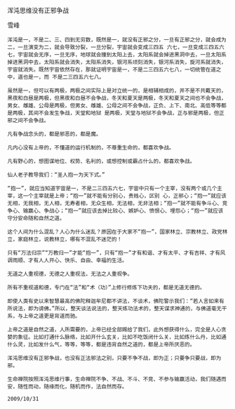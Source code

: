 浑沌思维没有正邪争战

雪峰


    浑沌是一，不是二、三、四到无穷数，既然是一，就没有正邪之分，一旦有正邪之分，就会成为二，一旦演变为二，就会导致分裂，一旦分裂，宇宙就会变成三四五 六七，一旦变成三四五六七，宇宙就会无序，一旦无序，地球就会撞到太阳上去，太阳系就会掉进黑洞中去，一旦太阳系掉进黑洞中去，太阳系就会消失，太阳系消失，银河系顷刻消失，银河系消失，旋河系就消失，宇宙就消失。既然宇宙依然存在，那就证明宇宙是一，不是二三四五六七八，一切统管在道之中，道也是一，而 不是二三四五六七八。

    虽然是一，但可以有两极，两极之间实际上是对立统一的，是相辅相成的，并不是不共戴天的，黑夜和白昼是两极，但黑夜和白昼不会争战，冬天和夏天是两极，冬天和夏天之间也不会争战，男女、雌雄、公母是两极，但男女、雌雄、公母之间不会争战，正负、上下、南北、高低等等都是两极，其间不会发生争战，天堂和地狱 是两极，天堂与地狱不会争战，正与邪是两极，但正邪之间不会争战。

    凡有争战念头的，都是邪恶的，都是魔。

    凡内心没有上帝的，不懂道的运行机制的，不尊重生命的，都喜欢争战。

    凡有野心的，想图谋地位、权势、名利的，或想控制或霸占什么的，都喜欢争战。

    仙人老子教导我们：“圣人抱一为天下式。”

    “抱一”，就应当知道宇宙是一，不是二三四五六七，宇宙中只有一个主宰，没有两个或几个主宰，这一个主宰就是上帝；“抱一”就不能有分别心，贵贱心，区别 心，正邪心；“抱一”就应该无相，无我相，无人相，无寿者相，无众生相，无法相，无非法相；“抱一”就不能有争斗心、竞争心、输赢心、争战心；“抱一”就应该去掉比较心、嫉妒心、愤恨心、埋怨心；“抱一”就应该守分安命随和自然之道。

    这个人间为什么混乱？人心为什么迷乱？原因在于大家不“抱一”，国家林立、宗教林立、政党林立，家庭林立，说教林立，哪有不混乱不迷茫的！

    只有“万法归宗”“万教归一”才能“抱一”，只有“抱一”才有和谐、才有太平、才有吉祥、才有风调雨顺、才有人人开心、快乐、自由、幸福的生活。

    无道之人重视德，无德之人重视法，无法之人重视争。

    所有不重视道和德，专门在“法”和“术（功）”上修行修炼下功夫的，都是无道无德的。

    即使人类有史以来智慧最高的佛陀释迦牟尼都不讲法，不谈术，佛陀警示我们：“若人言如来有所说法，即为谤佛。”所以，整天谈法说法的，整天练功法术的，整天谋求神通的，与佛道毫无干系，与上帝之道更是背道而驰。

    上帝之道是自然之道，人所需要的，上帝已经全部赐给了我们，此外想获得什么，完全是人心贪婪的象征。比如打通什么脉络，比如开什么玄关，比如不吃饭闭什么关，比如炼什么丹，比如通什么灵，比如发什么气，等等，等等，都是违背自然之道的，都是上帝所厌恶的。

    浑沌思维没有正邪争战，也没有正法邪法之别，只要不争不战，即为正；只要争只要战，即为邪。
    
    生命禅院按照浑沌思维行事，生命禅院不争、不战、不斗、不竞、不参与输赢活动，我们随遇而安，随性而动，随缘而化，随机而作，法自然而存。

    2009/10/31



